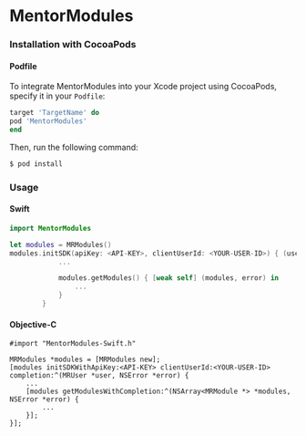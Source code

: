# MentorModules #

### Installation with CocoaPods ###

#### Podfile

To integrate MentorModules into your Xcode project using CocoaPods, specify it in your `Podfile`:

```ruby
target 'TargetName' do
pod 'MentorModules'
end
```

Then, run the following command:

```bash
$ pod install
```

### Usage ###

#### Swift

```swift
import MentorModules
```

```swift
let modules = MRModules()
modules.initSDK(apiKey: <API-KEY>, clientUserId: <YOUR-USER-ID>) { (user, error) in
            ...

            modules.getModules() { [weak self] (modules, error) in
            	...
            }
        }
```

#### Objective-C

```objc
#import "MentorModules-Swift.h"
```

```objc
MRModules *modules = [MRModules new];
[modules initSDKWithApiKey:<API-KEY> clientUserId:<YOUR-USER-ID> completion:^(MRUser *user, NSError *error) {
	...
	[modules getModulesWithCompletion:^(NSArray<MRModule *> *modules, NSError *error) {
		...
	}];
}];
```
